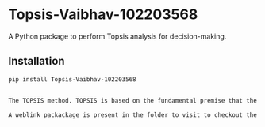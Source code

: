 # Topsis-Vaibhav-102203568

A Python package to perform Topsis analysis for decision-making.

## Installation
```bash
pip install Topsis-Vaibhav-102203568


The TOPSIS method. TOPSIS is based on the fundamental premise that the best solution has the shortest distance from the positive-ideal solution, and the longest distance from the negative-ideal one. Alternatives are ranked with the use of an overall index calculated based on the distances from the ideal solutions.

A weblink packackage is present in the folder to visit to checkout the python package for the topsis generated and apart from that the code is also been provided in the file 102203568.py.


